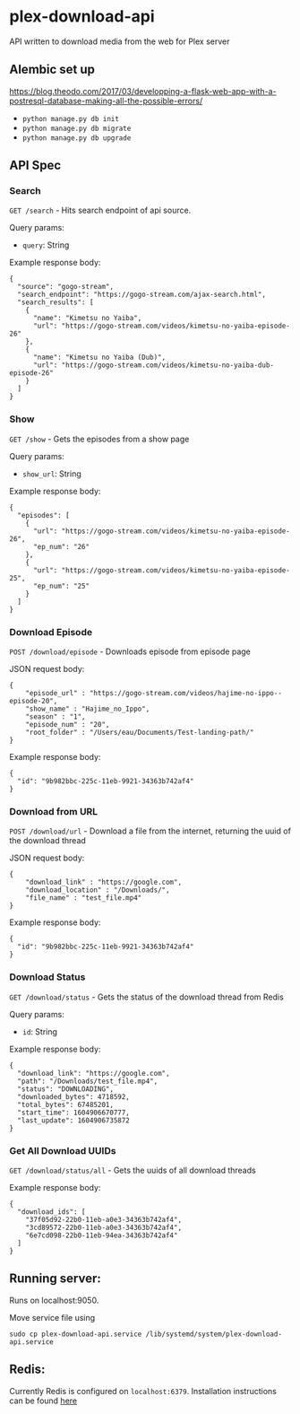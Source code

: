 # plex-download-api
API written to download media from the web for Plex server

## Alembic set up
https://blog.theodo.com/2017/03/developping-a-flask-web-app-with-a-postresql-database-making-all-the-possible-errors/

- `python manage.py db init`
- `python manage.py db migrate`
- `python manage.py db upgrade`


## API Spec
### Search
`GET /search` - Hits search endpoint of api source.

Query params:
- `query`: String

Example response body:
```
{
  "source": "gogo-stream",
  "search_endpoint": "https://gogo-stream.com/ajax-search.html",
  "search_results": [
    {
      "name": "Kimetsu no Yaiba",
      "url": "https://gogo-stream.com/videos/kimetsu-no-yaiba-episode-26"
    },
    {
      "name": "Kimetsu no Yaiba (Dub)",
      "url": "https://gogo-stream.com/videos/kimetsu-no-yaiba-dub-episode-26"
    }
  ]
}
```

### Show
`GET /show` - Gets the episodes from a show page

Query params:
- `show_url`: String

Example response body:
```
{
  "episodes": [
    {
      "url": "https://gogo-stream.com/videos/kimetsu-no-yaiba-episode-26",
      "ep_num": "26"
    },
    {
      "url": "https://gogo-stream.com/videos/kimetsu-no-yaiba-episode-25",
      "ep_num": "25"
    }
  ]
}
```

### Download Episode
`POST /download/episode` - Downloads episode from episode page

JSON request body:
```
{
	"episode_url" : "https://gogo-stream.com/videos/hajime-no-ippo--episode-20",
	"show_name" : "Hajime_no_Ippo",
	"season" : "1",
	"episode_num" : "20",
	"root_folder" : "/Users/eau/Documents/Test-landing-path/"
}
```

Example response body:
```
{
  "id": "9b982bbc-225c-11eb-9921-34363b742af4"
}
```

### Download from URL
`POST /download/url` - Download a file from the internet, returning the uuid of the download thread

JSON request body:
```
{
	"download_link" : "https://google.com",
	"download_location" : "/Downloads/",
	"file_name" : "test_file.mp4"
}
```

Example response body:
```
{
  "id": "9b982bbc-225c-11eb-9921-34363b742af4"
}
```

### Download Status
`GET /download/status` - Gets the status of the download thread from Redis

Query params:
- `id`: String

Example response body:
```
{
  "download_link": "https://google.com",
  "path": "/Downloads/test_file.mp4",
  "status": "DOWNLOADING",
  "downloaded_bytes": 4718592,
  "total_bytes": 67485201,
  "start_time": 1604906670777,
  "last_update": 1604906735872
}
```

### Get All Download UUIDs
`GET /download/status/all` - Gets the uuids of all download threads

Example response body:
```
{
  "download_ids": [
    "37f05d92-22b0-11eb-a0e3-34363b742af4",
    "3cd89572-22b0-11eb-a0e3-34363b742af4",
    "6e7cd098-22b0-11eb-94ea-34363b742af4"
  ]
}
```

## Running server:
Runs on localhost:9050.

Move service file using
```
sudo cp plex-download-api.service /lib/systemd/system/plex-download-api.service
```

## Redis:
Currently Redis is configured on `localhost:6379`. Installation instructions can be found [here](https://redis.io/topics/quickstart)
